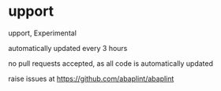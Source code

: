 # upport
upport, Experimental

automatically updated every 3 hours

no pull requests accepted, as all code is automatically updated

raise issues at https://github.com/abaplint/abaplint
